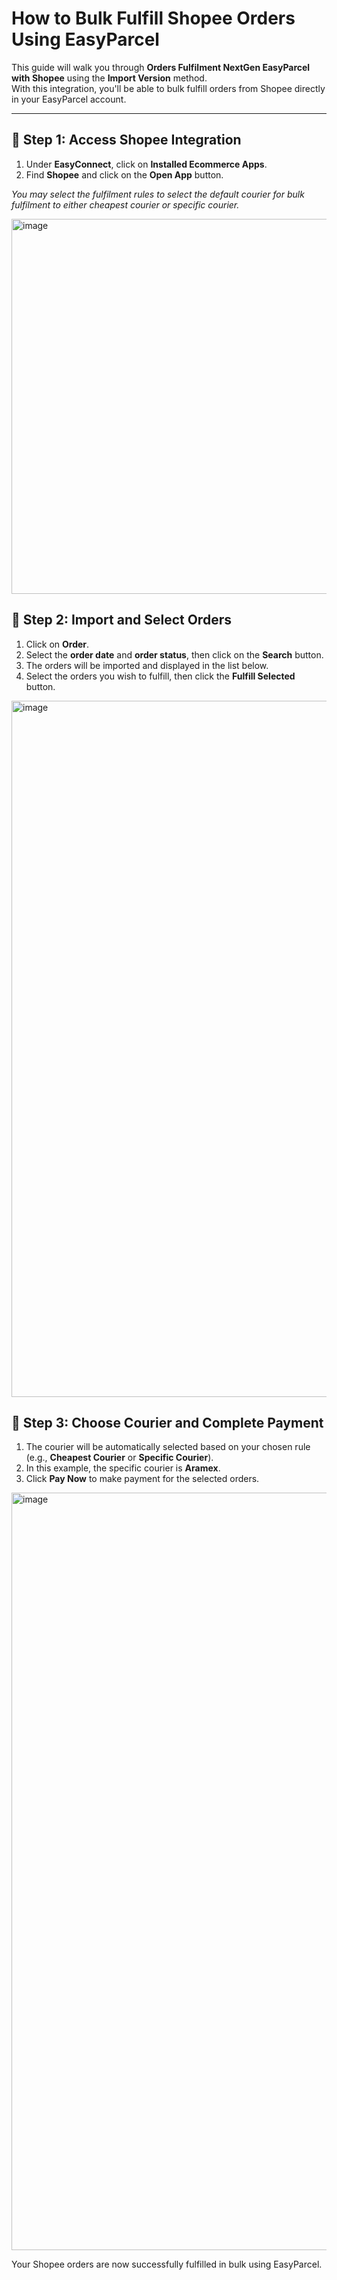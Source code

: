 # How to Bulk Fulfill Shopee Orders Using EasyParcel

This guide will walk you through **Orders Fulfilment NextGen EasyParcel with Shopee** using the **Import Version** method.  
With this integration, you'll be able to bulk fulfill orders from Shopee directly in your EasyParcel account.

---

## 🧭 Step 1: Access Shopee Integration

1. Under **EasyConnect**, click on **Installed Ecommerce Apps**.
2. Find **Shopee** and click on the **Open App** button.

*You may select the fulfilment rules to select the default courier for bulk fulfilment to either cheapest courier or specific courier.*

<img width="2166" height="600" alt="image" src="https://github.com/user-attachments/assets/ae4b632d-343f-463f-aa28-d6afbb2e43da" />


## 📅 Step 2: Import and Select Orders

1. Click on **Order**.
2. Select the **order date** and **order status**, then click on the **Search** button.
3. The orders will be imported and displayed in the list below.
4. Select the orders you wish to fulfill, then click the **Fulfill Selected** button.

<img width="2110" height="1114" alt="image" src="https://github.com/user-attachments/assets/8a6415b1-e482-4442-a4b3-97fe30c5b808" />


## 🚚 Step 3: Choose Courier and Complete Payment

1. The courier will be automatically selected based on your chosen rule (e.g., **Cheapest Courier** or **Specific Courier**).
2. In this example, the specific courier is **Aramex**.
3. Click **Pay Now** to make payment for the selected orders.

<img width="2098" height="1212" alt="image" src="https://github.com/user-attachments/assets/4014aefa-bfc8-4a5e-a91a-efaa6a8990ae" />

Your Shopee orders are now successfully fulfilled in bulk using EasyParcel.


